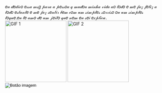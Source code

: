 <!DOCTYPE html>
<html>
<body>

<p id="mensagem"></p>
𝑒𝓊 𝒹𝑒𝒹𝒾𝒸𝑜 𝑒𝓈𝓈𝒶 𝓂𝓈𝑔 𝓅𝒶𝓇𝒶 𝒶 𝓅𝑒𝓈𝓈𝑜𝒶 𝓆 𝓂𝓊𝒹𝑜𝓊 𝓂𝒾𝓃𝒽𝒶 𝓋𝒾𝒹𝒶 𝒶𝑜 𝓉𝑜𝒹𝑜 𝑒 𝓂𝑒 𝒻𝒶𝓏 𝒻𝑒𝓁𝒾𝓏 𝒶 𝓉𝑜𝒹𝑜 𝑒𝓈𝓉𝒶𝓃𝓉𝑒 
𝑒 𝓂𝑒 𝒻𝒶𝓏 𝓈𝑒𝓃𝓉𝒾𝓇 𝒷𝑒𝓂 𝒸𝑜𝓂 𝓊𝓂 𝓈𝒾𝓂𝓅𝓁𝑒𝓈 𝓈𝑜𝓇𝓇𝒾𝓈𝑜 𝑜𝓊 𝓊𝓂 𝓈𝒾𝓂𝓅𝓁𝑒𝓈 𝓉𝑜𝓆𝓊𝑒.𝑒𝓊 𝓉𝑒 𝒶𝓂𝑜 𝒹𝑒 𝓊𝓂 𝒿𝑒𝒾𝓉𝑜 𝓆𝓊𝑒 𝓃𝑒𝓂 𝑒𝓊 𝓈𝑒𝒾 𝑒𝓍𝓅𝓁𝒾𝒸𝒶.
 <div class="gif-container">
    <img src="https://media3.giphy.com/media/v1.Y2lkPTc5MGI3NjExdzJiNjQ4bThueXFsOTBqazc0ZHZhZDFoc2E1ejBvbWFycm9xeWdqNyZlcD12MV9naWZzX3NlYXJjaCZjdD1n/c76IJLufpNwSULPk77/giphy.webp" alt="GIF 1" width="200"> 
    <img src="https://media2.giphy.com/media/v1.Y2lkPTc5MGI3NjExbzRpaTQ2eWNybGcyenp4cG9pNGt3bjJlN2RoYjYzNWZydmptcDI0cSZlcD12MV9naWZzX3NlYXJjaCZjdD1n/kZqbBT64ECtjy/giphy.webp" alt="GIF 2" width="200">
  </div>

<button id="btnImagem" style="border:none; background:none; cursor:pointer; padding:0;">
  <img src="https://media1.giphy.com/media/Lqx1czoPLTQg3I68d1/200.webp?cid=ecf05e47z454unt0t2taoani1prxpvpevfvarmqih97yfo8d&ep=v1_stickers_search&rid=200.webp&ct=s" alt="Botão imagem" />
</button>

<script>
  const btn = document.getElementById('btnImagem');
  btn.onclick = () => {
    btn.innerHTML = `
𝟏. 𝖘𝖊𝖚 𝖗𝖔𝖘𝖙𝖔
2. 𝖘𝖚𝖆 𝖇𝖔𝖈𝖆.
3. 𝖘𝖊𝖚 𝖈𝖆𝖇𝖊𝖑𝖔
4. 𝖛𝖔𝖈𝖊 𝖙𝖔𝖉𝖎𝖓𝖍𝖆 𝖉𝖊 𝖕𝖔𝖓𝖙𝖆 𝖆 𝖕𝖔𝖓𝖙𝖆 𝖛𝖔𝖈𝖊 𝖊 𝖒𝖎𝖓𝖍𝖆 𝕯𝖊𝖚𝖘𝖆, 𝖒𝖊𝖚 𝖒𝖔𝖙𝖛𝖔 𝖉𝖊 𝖛𝖎𝖉𝖆 𝖓 𝖘𝖊𝖎 𝖈𝖔𝖒𝖔 𝖋𝖎𝖖𝖚𝖊𝖎 𝖛𝖎𝖛𝖔 𝖙𝖆𝖓𝖙𝖔 𝖙𝖊𝖒𝖕𝖔 𝖘𝖊𝖒 𝖙𝖊 𝖈𝖔𝖓𝖍𝖊𝖈𝖊𝖗
𝖊𝖚 𝖘𝖊𝖎 𝖖𝖚𝖊 𝖖𝖚𝖊 𝖓ã𝖔 𝖊 𝖚𝖒𝖆 𝖒𝖊𝖓𝖘𝖆𝖌𝖊𝖓 𝖙ã𝖔 𝖇𝖔𝖓𝖎𝖙𝖆 𝖒𝖆𝖎𝖘 𝖒𝖊𝖎𝖔 𝖖𝖚𝖊 𝖊𝖚 𝖕𝖗𝖔𝖌𝖗𝖆𝖒𝖊𝖎 𝖊𝖘𝖘𝖊 𝖘𝖎𝖙𝖊 𝖘𝖊𝖒 𝖘𝖆𝖇𝖊𝖗 𝖓𝖆𝖉𝖆 𝖉𝖊 𝖕𝖗𝖔𝖌𝖗𝖆𝖒𝖆çã𝖔
    `;
  };
</script>




  
